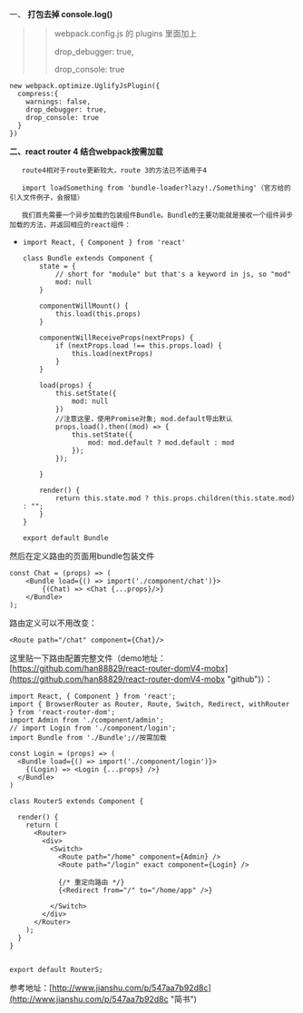 一、 **打包去掉 console.log\(\)**

> > webpack.config.js 的 plugins 里面加上
> >
> > drop\_debugger: true,
> >
> > drop\_console: true

```
new webpack.optimize.UglifyJsPlugin({
  compress:{
    warnings: false,
    drop_debugger: true,
    drop_console: true
  }
})
```

**二、react router 4 结合webpack按需加载**

```
   route4相对于route更新较大，route 3的方法已不适用于4

   import loadSomething from 'bundle-loader?lazy!./Something'（官方给的引入文件例子，会报错）

   我们首先需要一个异步加载的包装组件Bundle。Bundle的主要功能就是接收一个组件异步加载的方法，并返回相应的react组件：
```

* ```
  import React, { Component } from 'react'

  class Bundle extends Component {
      state = {
          // short for "module" but that's a keyword in js, so "mod"
          mod: null
      }

      componentWillMount() {
          this.load(this.props)
      }

      componentWillReceiveProps(nextProps) {
          if (nextProps.load !== this.props.load) {
              this.load(nextProps)
          }
      }

      load(props) {
          this.setState({
              mod: null
          })
          //注意这里，使用Promise对象; mod.default导出默认
          props.load().then((mod) => {
              this.setState({
                  mod: mod.default ? mod.default : mod
              });
          });

      }

      render() {
          return this.state.mod ? this.props.children(this.state.mod) : "";
      }
  }

  export default Bundle
  ```

然后在定义路由的页面用bundle包装文件

```
const Chat = (props) => (
    <Bundle load={() => import('./component/chat')}>
        {(Chat) => <Chat {...props}/>}
    </Bundle>
);
```

路由定义可以不用改变：

```
<Route path="/chat" component={Chat}/>
```

这里贴一下路由配置完整文件（demo地址：[https://github.com/han88829/react-router-domV4-mobx](https://github.com/han88829/react-router-domV4-mobx "github")）：

```
import React, { Component } from 'react';
import { BrowserRouter as Router, Route, Switch, Redirect, withRouter } from 'react-router-dom';
import Admin from './component/admin';
// import Login from './component/login';
import Bundle from './Bundle';//按需加载

const Login = (props) => (
  <Bundle load={() => import('./component/login')}>
    {(Login) => <Login {...props} />}
  </Bundle>
)

class RouterS extends Component {

  render() {
    return (
      <Router>
        <div>
          <Switch>
            <Route path="/home" component={Admin} />
            <Route path="/login" exact component={Login} />

            {/* 重定向路由 */}
            {<Redirect from="/" to="/home/app" />}

          </Switch>
        </div>
      </Router>
    );
  }
}


export default RouterS;
```

参考地址：[http://www.jianshu.com/p/547aa7b92d8c](http://www.jianshu.com/p/547aa7b92d8c "简书")


